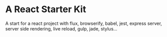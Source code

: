 # A React Starter Kit
A start for a react project with flux, browserify, babel, jest, express server, server side rendering, live reload, gulp, jade, stylus...
